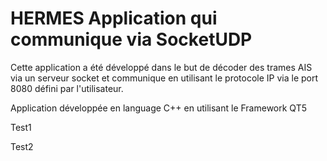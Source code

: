 # HERMES Application qui communique via SocketUDP

Cette application a été développé dans le but de décoder des trames AIS via un serveur socket et communique en utilisant le protocole IP via le port 8080 défini par l'utilisateur.

Application développée en language C++ en utilisant le Framework QT5

Test1

Test2
